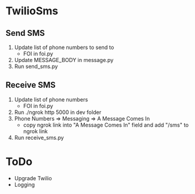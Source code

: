 # TwilioSms

## Send SMS
1. Update list of phone numbers to send to
    - FOI in foi.py
2. Update MESSAGE_BODY in message.py
3. Run send_sms.py

## Receive SMS
1. Update list of phone numbers
    - FOI in foi.py
2. Run ./ngrok http 5000 in dev folder
3. Phone Numbers => Messaging => A Message Comes In
    - copy ngrok link into "A Message Comes In" field and add "/sms" to ngrok link
4. Run receive_sms.py

# ToDo
- Upgrade Twilio
- Logging
